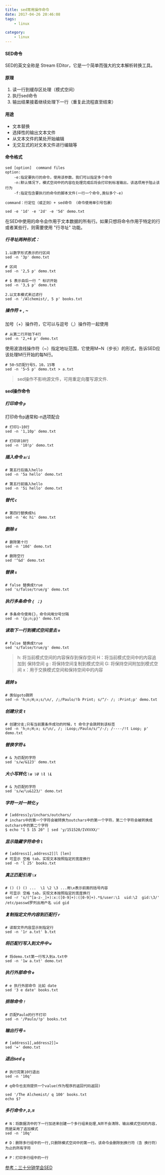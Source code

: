 ```yaml
---
title: sed常用操作命令
date: 2017-04-26 20:46:08
tags:
    - linux

category: 
    - linux
---
```


#### SED命令

SED的英文全称是 Stream EDitor，它是一个简单而强大的文本解析转换工具。

#### 原理
1. 读一行到缓存区处理（模式空间）
2. 执行sed命令
3. 输出结果接着继续处理下一行（重复此流程直至结束）


#### 用途
* 文本替换
* 选择性的输出文本文件
* 从文本文件的某处开始编辑
* 无交互式的对文本文件进行编辑等

#### 命令格式
```shell
sed [option]  command files
option:
    -e:指定要执行的命令，使用该参数，我们可以指定多个命令
    -n:默认情况下，模式空间中的内容在处理完成后将会打印到标准输出，该选项用于阻止该行为
    -f:指定包含要执行的命令的脚本文件(一行一个命令,类似多个-e)
    
command：行定位（或正则）+ sed命令 （命令使用单引号包裹）

sed -e '1d' -e '2d' -e '5d' demo.txt
```
在SED中使用的命令会作用于文本数据的所有行。如果只想将命令作用于特定的行或者某些行，则需要使用 "行寻址" 功能。

##### 行寻址两种形式：

```
1.以数字形式表示的行区间
sed -n '3p' demo.txt 

# 区间 
sed -n '2,5 p' demo.txt 

# $ 表示自后一行 ^ 标识开始
sed -n '3,$ p' demo.txt

2.以文本模式来过滤行
sed -n '/Alchemist/, 5 p' books.txt
```


##### 操作符 + , ~
加号（+）操作符，它可以与逗号（,）操作符一起使用

```
# 从第二行开始下4行
sed -n '2,+4 p' demo.txt  
```
使用波浪线操作符（~）指定地址范围，它使用M~N（步长）的形式，告诉SED应该处理M行开始的每N行。

```
# 50~5匹配行号5，10，15等
sed -n '5~5 p' demo.txt > a.txt 
```

>sed操作不影响源文件，可用重定向覆写源文件.


#### sed操作命令
##### 打印命令 `p` 
打印命令p通常和-n选项配合

```
# 打印1~10行
sed -n '1,10p' demo.txt

# 打印非10行 
sed -n '10!p' demo.txt
```


##### 插入命令 `a/i` 

```
# 第五行后插入hello
sed -n '5a hello' demo.txt

# 第五行前插入hello
sed -n '5i hello' demo.txt
```
##### 替代 `c` 

```
# 第四行替换成hi
sed -n '4c hi' demo.txt
```

##### 删除 `d` 

```
# 删除第十行
sed -n '10d' demo.txt 

# 删除空行
sed '^&d' demo.txt  
```


##### 替换 `s` 

```
# false 替换成true
sed 's/false/true/g' demo.txt
```


##### 执行多条命令 `{ ；}` 

```
# 多条命令使用{}，命令间用分号分隔
sed -n '{p;n;p}' demo.txt
```

##### 读取下一行到模式空间里去 `n` 

```
# false 替换成true
sed 's/false/true/g' demo.txt
```

>h: 将当前模式空间的内容保存到保存空间
H：将当前模式空间中的内容追加到 保持空间 
g : 将保持空间复制到模式空间
G: 将保持空间附加到模式空间
x：用于交换模式空间和保持空间中的内容


##### 跳转 `b` 

```
# 类似goto跳转
sed -n 'h;n;H;x;s/\n/, /;/Paulo/!b Print; s/^/- /; :Print;p' demo.txt 
```


##### 创建分支 `t` 

```
# 创建分支;只有当前置条件成功的时候，t 命令才会跳转到该标签
sed -n 'h;n;H;x; s/\n/, /; :Loop;/Paulo/s/^/-/; /----/!t Loop; p' demo.txt 
```


##### 替换字符 `&` 

```
# & 为匹配的字符
sed 's/w/&123' demo.txt
```


##### 大小写转化 `\u \U \l \L` 

```
# & 为匹配的字符
sed 's/w/\u&123/' demo.txt
```

##### 字符一对一转化 `y` 

```
# [address]y/inchars/outchars/ 
# inchars中的第一个字符会被转换为outchars中的第一个字符，第二个字符会被转换成outchars中的第二个字符
$ echo "1 5 15 20" | sed 'y/151520/IVXVXX/'
```

##### 显示隐藏字符命令 `l` 

```
# [address1[,address2]]l [len] 
# 可显示 空格 tab，实现文本按照指定的宽度换行
sed -n 'l 25' books.txt
```

##### 真正匹配引用 `\x` 

```
# () () () ...  \1 \2 \3 ...用\x表示前面的括号内容
# 可显示 空格 tab，实现文本按照指定的宽度换行
sed -r 's/(^[a-z-_]+):x:([0-9]+):([0-9]+).*$/user:\1  uid:\2  gid:\3/' /etc/passwd罗列出用户名 uid gid
```

##### 复制指定文件内容到匹配行 `r` 

```
# 读取文件内容显示到指定行
sed -n '1r a.txt' b.txt
```

##### 将匹配行写入到文件中 `w` 

```
# 将demo.txt第一行写入到a.txt中
sed -n '1w a.txt' demo.txt
```
##### 执行外部命令  `e` 

```
# e 执行外部命令 比如 date
sed '3 e date' books.txt
```


##### 排除命令  `!` 

```
# 匹配Paulo的行不打印
sed -n '/Paulo/!p' books.txt
```

##### 输出行号  `=` 

```
# [address1[,address2]]=
sed '=' demo.txt
```

##### 退出sed  `q` 

```
# 执行完第10行退出
sed -n '10q' 

# q命令也支持提供一个value(作为程序的返回代码返回)

sed '/The Alchemist/ q 100' books.txt
echo $? 
```

##### 多行命令  `P,D,N` 

```
# N：将数据流中的下一行加进来创建一个多行组来处理,N并不会清除、输出模式空间的内容，而是采用了追加模式
sed -n '10q' 

# D：删除多行组中的一行,只删除模式空间中的第一行。该命令会删除到换行符（含 换行符）为止的所有字符

# P：打印多行组中的一行 
```




[参考：三十分钟学会SED](https://github.com/mylxsw/growing-up/blob/master/doc/%E4%B8%89%E5%8D%81%E5%88%86%E9%92%9F%E5%AD%A6%E4%BC%9ASED.md)

